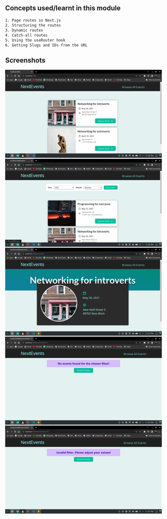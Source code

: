 ## Concepts used/learnt in this module

```
1. Page routes in Next.js
2. Structuring the routes
3. Dynamic routes
4. Catch-all routes
5. Using the useRouter hook
6. Getting Slugs and IDs from the URL
```

## Screenshots

![Alt text](./screenshots/Screenshot_20230325_233643.png 'Homepage')
![Alt text](./screenshots/Screenshot_20230325_233648.png 'Search Events')
![Alt text](./screenshots/Screenshot_20230325_233706.png 'Event Details')
![Alt text](./screenshots/Screenshot_20230325_233714.png 'No Events Found (Wrong Filter)')
![Alt text](./screenshots/Screenshot_20230325_233730.png 'Error (Wrong Filter)')
